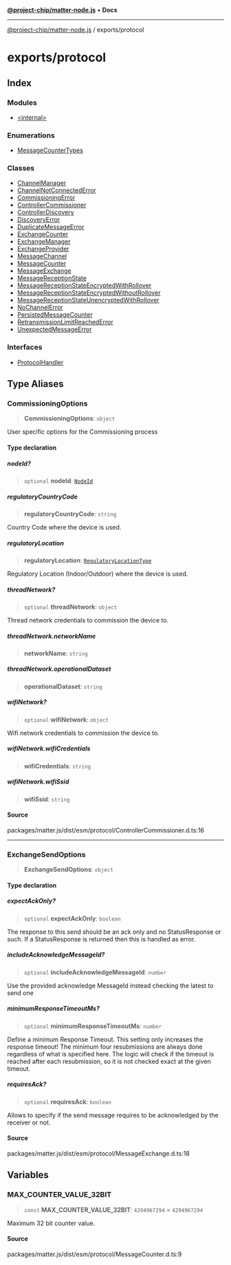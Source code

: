 [**@project-chip/matter-node.js**](../../README.md) • **Docs**

***

[@project-chip/matter-node.js](../../modules.md) / exports/protocol

# exports/protocol

## Index

### Modules

- [\<internal\>](-internal-/README.md)

### Enumerations

- [MessageCounterTypes](enumerations/MessageCounterTypes.md)

### Classes

- [ChannelManager](classes/ChannelManager.md)
- [ChannelNotConnectedError](classes/ChannelNotConnectedError.md)
- [CommissioningError](classes/CommissioningError.md)
- [ControllerCommissioner](classes/ControllerCommissioner.md)
- [ControllerDiscovery](classes/ControllerDiscovery.md)
- [DiscoveryError](classes/DiscoveryError.md)
- [DuplicateMessageError](classes/DuplicateMessageError.md)
- [ExchangeCounter](classes/ExchangeCounter.md)
- [ExchangeManager](classes/ExchangeManager.md)
- [ExchangeProvider](classes/ExchangeProvider.md)
- [MessageChannel](classes/MessageChannel.md)
- [MessageCounter](classes/MessageCounter.md)
- [MessageExchange](classes/MessageExchange.md)
- [MessageReceptionState](classes/MessageReceptionState.md)
- [MessageReceptionStateEncryptedWithRollover](classes/MessageReceptionStateEncryptedWithRollover.md)
- [MessageReceptionStateEncryptedWithoutRollover](classes/MessageReceptionStateEncryptedWithoutRollover.md)
- [MessageReceptionStateUnencryptedWithRollover](classes/MessageReceptionStateUnencryptedWithRollover.md)
- [NoChannelError](classes/NoChannelError.md)
- [PersistedMessageCounter](classes/PersistedMessageCounter.md)
- [RetransmissionLimitReachedError](classes/RetransmissionLimitReachedError.md)
- [UnexpectedMessageError](classes/UnexpectedMessageError.md)

### Interfaces

- [ProtocolHandler](interfaces/ProtocolHandler.md)

## Type Aliases

### CommissioningOptions

> **CommissioningOptions**: `object`

User specific options for the Commissioning process

#### Type declaration

##### nodeId?

> `optional` **nodeId**: [`NodeId`](../datatype/README.md#nodeid)

##### regulatoryCountryCode

> **regulatoryCountryCode**: `string`

Country Code where the device is used.

##### regulatoryLocation

> **regulatoryLocation**: [`RegulatoryLocationType`](../cluster/namespaces/GeneralCommissioning/enumerations/RegulatoryLocationType.md)

Regulatory Location (Indoor/Outdoor) where the device is used.

##### threadNetwork?

> `optional` **threadNetwork**: `object`

Thread network credentials to commission the device to.

##### threadNetwork.networkName

> **networkName**: `string`

##### threadNetwork.operationalDataset

> **operationalDataset**: `string`

##### wifiNetwork?

> `optional` **wifiNetwork**: `object`

Wifi network credentials to commission the device to.

##### wifiNetwork.wifiCredentials

> **wifiCredentials**: `string`

##### wifiNetwork.wifiSsid

> **wifiSsid**: `string`

#### Source

packages/matter.js/dist/esm/protocol/ControllerCommissioner.d.ts:16

***

### ExchangeSendOptions

> **ExchangeSendOptions**: `object`

#### Type declaration

##### expectAckOnly?

> `optional` **expectAckOnly**: `boolean`

The response to this send should be an ack only and no StatusResponse or such. If a StatusResponse is returned
then this is handled as error.

##### includeAcknowledgeMessageId?

> `optional` **includeAcknowledgeMessageId**: `number`

Use the provided acknowledge MessageId instead checking the latest to send one

##### minimumResponseTimeoutMs?

> `optional` **minimumResponseTimeoutMs**: `number`

Define a minimum Response Timeout. This setting only increases the response timeout! The minimum four
resubmissions are always done regardless of what is specified here. The logic will check if the timeout is
reached after each resubmission, so it is not checked exact at the given timeout.

##### requiresAck?

> `optional` **requiresAck**: `boolean`

Allows to specify if the send message requires to be acknowledged by the receiver or not.

#### Source

packages/matter.js/dist/esm/protocol/MessageExchange.d.ts:18

## Variables

### MAX\_COUNTER\_VALUE\_32BIT

> `const` **MAX\_COUNTER\_VALUE\_32BIT**: `4294967294` = `4294967294`

Maximum 32 bit counter value.

#### Source

packages/matter.js/dist/esm/protocol/MessageCounter.d.ts:9
